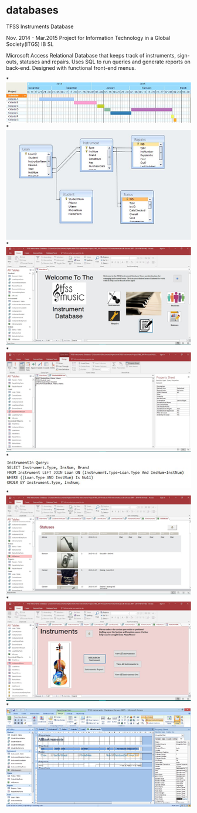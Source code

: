 # databases
TFSS Instruments Database

Nov. 2014 - Mar.2015
Project for Information Technology in a Global Society(ITGS) IB SL

Microsoft Access Relational Database that keeps track of instruments, sign-outs, statuses and repairs. Uses SQL to run queries and generate reports on back-end. Designed with functional front-end menus.

*![Gantt Planning](/images/gantt.jpg) 
*![Relational Links](/images/relationships.jpg)
*![Main Menu](/images/Database1.jpg) 
*![SQL Snippet](/images/Database2.jpg)
*![More SQL](/images/Database3.jpg) 
*![Sample Report](/images/Database4.jpg)
*![Sample Submenu](/images/Database5.jpg) 
*![Designing the Menus](/images/Database6.jpg)
